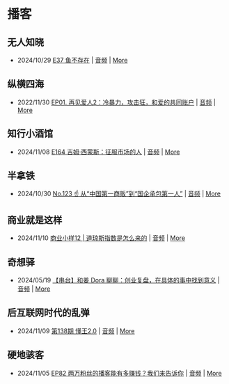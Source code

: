 # 播客

## 无人知晓
- 2024/10/29 [E37 鱼不存在](https://www.xiaoyuzhoufm.com/episode/6720836fbad346ebe6399017) | [音频](https://dts-api.xiaoyuzhoufm.com/track/611719d3cb0b82e1df0ad29e/6720836fbad346ebe6399017/media.xyzcdn.net/lu1L3ucT8gNS6cVyQe0K2Xfqu_ve.m4a) | [More](channels/%E6%97%A0%E4%BA%BA%E7%9F%A5%E6%99%93.md)

## 纵横四海
- 2022/11/30 [EP01. 再见爱人2：冷暴力，攻击狂，和爱的共同账户](https://www.ximalaya.com/sound/592716797) | [音频](https://aod.cos.tx.xmcdn.com/storages/26c6-audiofreehighqps/E9/4E/GKwRIUEHXOodAq7-QQHYdhCw-aacv2-48K.m4a) | [More](channels/%E7%BA%B5%E6%A8%AA%E5%9B%9B%E6%B5%B7.md)

## 知行小酒馆
- 2024/11/08 [E164 吉姆·西蒙斯：征服市场的人](https://www.xiaoyuzhoufm.com/episode/672daea641963c65b0ebaf99) | [音频](https://dts-api.xiaoyuzhoufm.com/track/6013f9f58e2f7ee375cf4216/672daea641963c65b0ebaf99/media.xyzcdn.net/lmUkaQGsYhF-QK9AiMJg4squCUeu.m4a) | [More](channels/%E7%9F%A5%E8%A1%8C%E5%B0%8F%E9%85%92%E9%A6%86.md)

## 半拿铁
- 2024/10/30 [No.123 ☝️ 从“中国第一商贩”到“国企承包第一人”](https://www.ximalaya.com/sound/770040180) | [音频](https://tk.wavpub.com/WPDL_QnZNnseWmTLjyVrhKhmngcYSBaKVTzKpPzwCDbvaxppntuXUbRPPkDyUwe-de.m4a) | [More](channels/%E5%8D%8A%E6%8B%BF%E9%93%81.md)

## 商业就是这样
- 2024/11/10 [商业小样12 | 道琼斯指数是怎么来的](https://www.ximalaya.com/sound/773416215) | [音频](https://aod.cos.tx.xmcdn.com/storages/1856-audiofreehighqps/FC/B1/GKwRIaILBo7lADzzhAMtF2B3.m4a) | [More](channels/%E5%95%86%E4%B8%9A%E5%B0%B1%E6%98%AF%E8%BF%99%E6%A0%B7.md)

## 奇想驿
- 2024/05/19 [【串台】和姜 Dora 聊聊：创业复盘，在具体的事中找到意义](https://www.xiaoyuzhoufm.com/episode/664962d382b428eafd844366) | [音频](https://dts-api.xiaoyuzhoufm.com/track/6034daea97755b8fc9c66480/664962d382b428eafd844366/media.xyzcdn.net/llloyy2KoUURla1cgosxmkenwwHw.m4a) | [More](channels/%E5%A5%87%E6%83%B3%E9%A9%BF.md)

## 后互联网时代的乱弹
- 2024/11/09 [第138期 懂王2.0](https://hosting.wavpub.cn/pie/ep138/) | [音频](https://tk.wavpub.com/WPDL_dEsDwwUrktdQnrzFWvWyTWFNQnpUfzAgMvzGRZsZVsWFvtyXRRNRQcnSZh-38.mp3) | [More](channels/%E5%90%8E%E4%BA%92%E8%81%94%E7%BD%91%E6%97%B6%E4%BB%A3%E7%9A%84%E4%B9%B1%E5%BC%B9.md)

## 硬地骇客
- 2024/11/05 [EP82 两万粉丝的播客能有多赚钱？我们来告诉你](https://www.xiaoyuzhoufm.com/episode/672a3cd56c53cd405a2ffbde) | [音频](https://dts-api.xiaoyuzhoufm.com/track/640ee2438be5d40013fe4a87/672a3cd56c53cd405a2ffbde/media.xyzcdn.net/lpoCko6A0BwC3LQ6GsYfmw8uH-Tu.m4a) | [More](channels/%E7%A1%AC%E5%9C%B0%E9%AA%87%E5%AE%A2.md)

